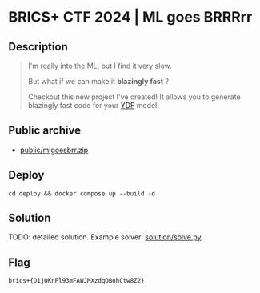 # BRICS+ CTF 2024 | ML goes BRRRrr

## Description

> I'm really into the ML, but I find it very slow.
>
> But what if we can make it **blazingly fast** ?
> 
> Checkout this new project I've created! It allows you to generate blazingly fast code for your [YDF](https://ydf.readthedocs.io/en/stable/) model!
> 

## Public archive

- [public/mlgoesbrr.zip](public/mlgoessbrr.zip)

## Deploy

```
cd deploy && docker compose up --build -d
```

## Solution

TODO: detailed solution.
Example solver: [solution/solve.py](solution/solve.py)

## Flag

```
brics+{D1jQKnPl93mFAWJMXzdqOBohCtw8Z2}
```